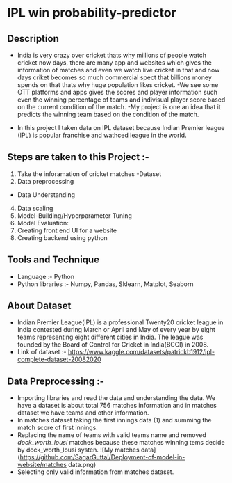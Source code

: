# IPL win probability-predictor

## Description  
- India is very crazy over cricket thats why millions of people watch cricket now days, there are many app and websites which gives the information of matches and even we watch live cricket in that and now days criket becomes so much commercial spect that billions money spends on that thats why huge population likes cricket.
-We see some OTT platforms and apps gives the scores and player information such even the winning percentage of teams and indivisual player score based on the current condition of the match.
-My project is one an idea that it predicts the winning team based on the condition of the match. 

- In this project I taken data on IPL dataset because Indian Premier league (IPL) is popular franchise and wathced league in the world. 

## Steps are taken to this Project :- 
1. Take the inforamation of cricket matches -Dataset
2. Data preprocessing
- Data Understanding
4. Data scaling
6. Model-Building/Hyperparameter Tuning
7. Model Evaluation: 
8. Creating front end UI for a website
9. Creating backend using python

## Tools and Technique
- Language :- Python
- Python libraries :- Numpy, Pandas, Sklearn, Matplot, Seaborn

## About Dataset
- Indian Premier League(IPL) is a professional Twenty20 cricket league in India contested during March or April and May of every year by eight teams representing eight different cities in India. The league was founded by the Board of Control for Cricket in India(BCCI) in 2008.
- Link of dataset :- https://www.kaggle.com/datasets/patrickb1912/ipl-complete-dataset-20082020

## Data Preprocessing :- 
- Importing libraries and read the data and understanding the data. We have a dataset is about total 756 matches information and in matches dataset we have teams and other information. 
- In matches dataset taking the first innings data (1) and summing the match score of first innings.
- Replacing the name of teams with valid teams name and removed *dock_worth_lousi* matches because these matches winning tems decide by dock_worth_lousi systen.
![My matches data](https://github.com/SagarGuttal/Deployment-of-model-in-website/matches data.png)
- Selecting only valid information from matches dataset. 
